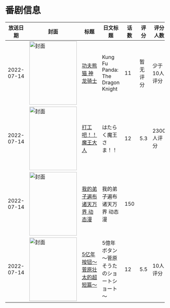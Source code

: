 # 番剧信息

|放送日期|封面|标题|日文标题|话数|评分|评分人数|
|---|---|---|---|---|---|---|
|2022-07-14|<img src="https://lain.bgm.tv/pic/cover/c/08/a0/388088_VV1vN.jpg" alt="封面" style="width:150px;height:200px;object-fit:cover;">|[功夫熊猫 神龙骑士](https://bangumi.tv/subject/388088)|Kung Fu Panda: The Dragon Knight|11|暂无评分|少于10人评分|
|2022-07-14|<img src="https://lain.bgm.tv/pic/cover/c/f7/11/330057_wMWZn.jpg" alt="封面" style="width:150px;height:200px;object-fit:cover;">|[打工吧！！魔王大人](https://bangumi.tv/subject/330057)|はたらく魔王さま！！|12|5.3|2300人评分|
|2022-07-14|<img src="https://lain.bgm.tv/pic/cover/c/67/be/516662_3x8i8.jpg" alt="封面" style="width:150px;height:200px;object-fit:cover;">|[我的弟子遍布诸天万界 动态漫](https://bangumi.tv/subject/516662)|我的弟子遍布诸天万界 动态漫|150|||
|2022-07-14|<img src="https://lain.bgm.tv/pic/cover/c/26/0a/387818_jWmj7.jpg" alt="封面" style="width:150px;height:200px;object-fit:cover;">|[5亿年按钮～菅原壮太的超短篇～](https://bangumi.tv/subject/387818)|5億年ボタン～菅原そうたのショートショート～|12|5.5|10人评分|
